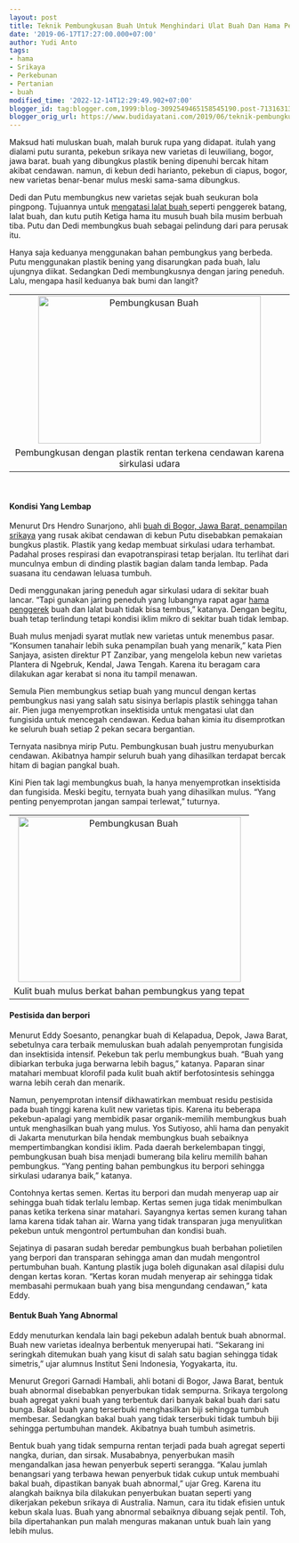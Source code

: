 ```yaml
---
layout: post
title: Teknik Pembungkusan Buah Untuk Menghindari Ulat Buah Dan Hama Penggangu
date: '2019-06-17T17:27:00.000+07:00'
author: Yudi Anto
tags:
- hama
- Srikaya
- Perkebunan
- Pertanian
- buah
modified_time: '2022-12-14T12:29:49.902+07:00'
blogger_id: tag:blogger.com,1999:blog-3092549465158545190.post-7131631382623193643
blogger_orig_url: https://www.budidayatani.com/2019/06/teknik-pembungkusan-buah-untuk.html
---
```


<p>Maksud hati muluskan buah, malah buruk rupa yang didapat. itulah yang dialami putu suranta, pekebun srikaya new varietas di leuwiliang, bogor, jawa barat. buah yang dibungkus plastik bening dipenuhi bercak hitam akibat cendawan. namun, di kebun dedi harianto, pekebun di ciapus, bogor, new varietas benar-benar mulus meski sama-sama dibungkus.</p><p>Dedi dan Putu membungkus new varietas sejak buah seukuran bola pingpong. Tujuannya untuk <a href="https://www.budidayatani.com/2019/07/insektisida-pembasmi-dan-pengusir-lalat.html"><span aria-hidden="false">mengatasi lalat buah </span></a>seperti penggerek batang, lalat buah, dan kutu putih Ketiga hama itu musuh buah bila musim berbuah tiba. Putu dan Dedi membungkus buah sebagai pelindung dari para perusak itu.</p><p>Hanya saja keduanya menggunakan bahan pembungkus yang berbeda. Putu menggunakan plastik bening yang disarungkan pada buah, lalu ujungnya diikat. Sedangkan Dedi membungkusnya dengan jaring peneduh. Lalu, mengapa hasil keduanya bak bumi dan langit?</p><table style="margin-left: auto;margin-right: auto;text-align: center" cellspacing="0" cellpadding="0" align="center"><tbody><tr><td style="text-align: center"><a style="margin-left: auto;margin-right: auto" href="https://i0.wp.com/1.bp.blogspot.com/-A68beIWG-g0/XQZK5zcr9EI/AAAAAAAACLE/EEzRb3dckc4lm4ZuwsfJtoD1MAg3tYppwCLcBGAs/s1600/buah%2Bsrikaya_800x532.jpg?ssl=1"><img loading="lazy" title="" src="https://i1.wp.com/1.bp.blogspot.com/-A68beIWG-g0/XQZK5zcr9EI/AAAAAAAACLE/EEzRb3dckc4lm4ZuwsfJtoD1MAg3tYppwCLcBGAs/s400/buah%2Bsrikaya_800x532.jpg?resize=400%2C265&amp;ssl=1" alt="Pembungkusan Buah" width="400" height="265" border="0" data-original-height="532" data-original-width="800" data-recalc-dims="1" /></a></td></tr><tr><td style="text-align: center">Pembungkusan dengan plastik rentan terkena cendawan karena sirkulasi udara</td></tr></tbody></table><p>&nbsp;</p><h4>Kondisi Yang Lembap</h4><p>Menurut Drs Hendro Sunarjono, ahli <a href="https://www.budidayatani.com/2019/07/budidaya-buah-srikaya-san-pablo-dan.html" style="width: auto !important" data-wpil-post-to-="data-wpil-post-to-">buah di Bogor, Jawa Barat, penampilan srikaya</a> yang rusak akibat cendawan di kebun Putu disebabkan pemakaian bungkus plastik. Plastik yang kedap membuat sirkulasi udara terhambat. Padahal proses respirasi dan evapotranspirasi tetap berjalan. Itu terlihat dari munculnya embun di dinding plastik bagian dalam tanda lembap. Pada suasana itu cendawan leluasa tumbuh.</p><p>Dedi menggunakan jaring peneduh agar sirkulasi udara di sekitar buah lancar. “Tapi gunakan jaring peneduh yang lubangnya rapat agar <a href="https://www.budidayatani.com/2019/07/padi-transgenik-rojolele-tahan-hama.html" style="width: auto !important" data-wpil-post-to-="data-wpil-post-to-">hama penggerek</a> buah dan lalat buah tidak bisa tembus,&#8221; katanya. Dengan begitu, buah tetap terlindung tetapi kondisi iklim mikro di sekitar buah tidak lembap.</p><p>Buah mulus menjadi syarat mutlak new varietas untuk menembus pasar. &#8220;Konsumen tanahair lebih suka penampilan buah yang menarik,” kata Pien Sanjaya, asisten direktur PT Zanzibar, yang mengelola kebun new varietas Plantera di Ngebruk, Kendal, Jawa Tengah. Karena itu beragam cara dilakukan agar kerabat si nona itu tampil menawan.</p><p>Semula Pien membungkus setiap buah yang muncul dengan kertas pembungkus nasi yang salah satu sisinya berlapis plastik sehingga tahan air. Pien juga menyemprotkan insektisida untuk mengatasi ulat dan fungisida untuk mencegah cendawan. Kedua bahan kimia itu disemprotkan ke seluruh buah setiap 2 pekan secara bergantian.</p><p>Ternyata nasibnya mirip Putu. Pembungkusan buah justru menyuburkan cendawan. Akibatnya hampir seluruh buah yang dihasilkan terdapat bercak hitam di bagian pangkal buah.</p><p>Kini Pien tak lagi membungkus buah, la hanya menyemprotkan insektisida dan fungisida. Meski begitu, ternyata buah yang dihasilkan mulus. “Yang penting penyemprotan jangan sampai terlewat,” tuturnya.</p><table style="margin-left: auto;margin-right: auto;text-align: center" cellspacing="0" cellpadding="0" align="center"><tbody><tr><td style="text-align: center"><a style="margin-left: auto;margin-right: auto" href="https://i0.wp.com/1.bp.blogspot.com/-elO880CEVus/XQZK-POGXcI/AAAAAAAACLI/hg0gaxrT4ukDdEeGyD994pVnVCLkj7eAQCLcBGAs/s1600/buah%2Bsrikaya_800x597.jpg?ssl=1"><img loading="lazy" title="" src="https://i1.wp.com/1.bp.blogspot.com/-elO880CEVus/XQZK-POGXcI/AAAAAAAACLI/hg0gaxrT4ukDdEeGyD994pVnVCLkj7eAQCLcBGAs/s400/buah%2Bsrikaya_800x597.jpg?resize=400%2C297&amp;ssl=1" alt="Pembungkusan Buah" width="400" height="297" border="0" data-original-height="597" data-original-width="800" data-recalc-dims="1" /></a></td></tr><tr><td style="text-align: center">Kulit buah mulus berkat bahan pembungkus yang tepat</td></tr></tbody></table><h4>Pestisida dan berpori</h4><p>Menurut Eddy Soesanto, penangkar buah di Kelapadua, Depok, Jawa Barat, sebetulnya cara terbaik memuluskan buah adalah penyemprotan fungisida dan insektisida intensif. Pekebun tak perlu membungkus buah. &#8220;Buah yang dibiarkan terbuka juga berwarna lebih bagus,” katanya. Paparan sinar matahari membuat klorofil pada kulit buah aktif berfotosintesis sehingga warna lebih cerah dan menarik.</p><p>Namun, penyemprotan intensif dikhawatirkan membuat residu pestisida pada buah tinggi karena kulit new varietas tipis. Karena itu beberapa pekebun-apalagi yang membidik pasar organik-memilih membungkus buah untuk menghasilkan buah yang mulus. Yos Sutiyoso, ahli hama dan penyakit di Jakarta menuturkan bila hendak membungkus buah sebaiknya mempertimbangkan kondisi iklim. Pada daerah berkelembapan tinggi, pembungkusan buah bisa menjadi bumerang bila keliru memilih bahan pembungkus. “Yang penting bahan pembungkus itu berpori sehingga sirkulasi udaranya baik,” katanya.</p><p>Contohnya kertas semen. Kertas itu berpori dan mudah menyerap uap air sehingga buah tidak terlalu lembap. Kertas semen juga tidak menimbulkan panas ketika terkena sinar matahari. Sayangnya kertas semen kurang tahan lama karena tidak tahan air. Warna yang tidak transparan juga menyulitkan pekebun untuk mengontrol pertumbuhan dan kondisi buah.</p><p>Sejatinya di pasaran sudah beredar pembungkus buah berbahan polietilen yang berpori dan transparan sehingga aman dan mudah mengontrol pertumbuhan buah. Kantung plastik juga boleh digunakan asal dilapisi dulu dengan kertas koran. “Kertas koran mudah menyerap air sehingga tidak membasahi permukaan buah yang bisa mengundang cendawan,” kata Eddy.</p><h4>Bentuk Buah Yang Abnormal</h4><p>Eddy menuturkan kendala lain bagi pekebun adalah bentuk buah abnormal. Buah new varietas idealnya berbentuk menyerupai hati. “Sekarang ini seringkah ditemukan buah yang kisut di salah satu bagian sehingga tidak simetris,&#8221; ujar alumnus Institut Seni Indonesia, Yogyakarta, itu.</p><p>Menurut Gregori Garnadi Hambali, ahli botani di Bogor, Jawa Barat, bentuk buah abnormal disebabkan penyerbukan tidak sempurna. Srikaya tergolong buah agregat yakni buah yang terbentuk dari banyak bakal buah dari satu bunga. Bakal buah yang terserbuki menghasilkan biji sehingga tumbuh membesar. Sedangkan bakal buah yang tidak terserbuki tidak tumbuh biji sehingga pertumbuhan mandek. Akibatnya buah tumbuh asimetris.</p><p>Bentuk buah yang tidak sempurna rentan terjadi pada buah agregat seperti nangka, durian, dan sirsak. Musababnya, penyerbukan masih mengandalkan jasa hewan penyerbuk seperti serangga. “Kalau jumlah benangsari yang terbawa hewan penyerbuk tidak cukup untuk membuahi bakal buah, dipastikan banyak buah abnormal,&#8221; ujar Greg. Karena itu alangkah baiknya bila dilakukan penyerbukan buatan seperti yang dikerjakan pekebun srikaya di Australia. Namun, cara itu tidak efisien untuk kebun skala luas. Buah yang abnormal sebaiknya dibuang sejak pentil. Toh, bila dipertahankan pun malah menguras makanan untuk buah lain yang lebih mulus.</p>